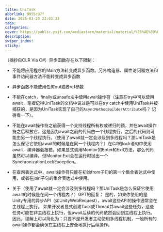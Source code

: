 ```yaml
---
title: UniTask
abbrlink: 9955c97f
date: 2025-03-20 22:03:33
tags:
categories:
cover: https://public.ysjf.com/mediastorm/material/material/%E5%AE%89%E5%85%8B%E9%9B%B7%E5%A5%87-03-%E8%BF%9C%E6%99%AF-20250107.JPG
description:
swiper_index:
sticky:
---
```




（摘抄自CLR Via C#）异步函数存在以下限制：

- 不能将应用程序的Main方法转变成异步函数。另外构造器、属性访问器方法和事件访问器方法不能转变成异步函数
- 异步函数不能使用任何out或者ref参数
- 不能在catch，finally或unsafe块中使用await操作符（注意在try中可以使用await，笔者记得UniTask的文档中说过是可以在try catch中使用UniTask并被捕获的，是因为UniTask实现了自己的`AsyncMethodBuilderAttribute`吗？ 记得看一下）。
- 不能在await操作符之前获得一个支持线程所有权或递归的锁，并在await操作符之后释放它。这是因为await之前的代码由一个线程执行，之后的代码则可能由另一个线程执行。（使用了await就一定会涉及到多线程吗？那UniTask是怎么保证它使用await的时候是在同一个线程内？）在C#的lock语句中使用await，编译器会报错。如果显式调用Monitor的Enter和Exit方法，那么代码虽然可以编译，但Monitor.Exit会在运行时抛出一个SynchronizationLockException。
- 在查询表达式中，await操作符只能在初始from子句的第一个集合表达式中使用，或者在join子句的集合表达式中使用。

- 关于（使用了await就一定会涉及到多线程吗？那UniTask是怎么保证它使用await的时候是在同一个线程内？）GPT的回复：
    是的，如果你使用的是Unity专用的异步API（如UnityWebRequest），await这些API的操作通常会在主线程上执行。
    如果开发者显式创建Task或Thread并await这些任务，这些任务可能在非主线程上执行，但await后续的代码依然会回到主线程上执行。
    因此，理解上可以简化为：只要不是开发者主动使用多线程机制，一般所有的await操作都会确保在主线程上安全地执行后续操作。